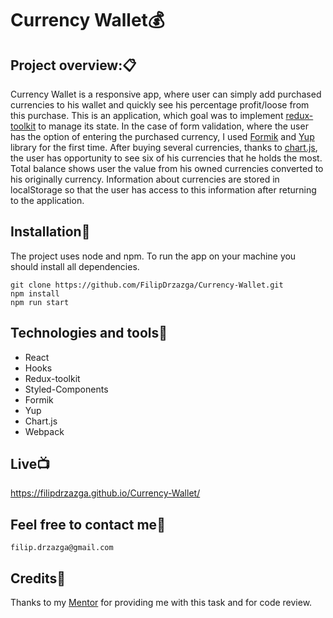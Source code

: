 # Currency Wallet:moneybag:


## Project overview::clipboard:

Currency Wallet is a responsive app, where user can simply add purchased currencies to his wallet and quickly see his percentage profit/loose from this purchase.
This is an application, which goal was to implement [redux-toolkit](https://redux-toolkit.js.org/) to manage its state. In the case of form validation, where the user has the option of entering the purchased currency, I used [Formik](https://formik.org/) and [Yup](https://github.com/jquense/yup) library for the first time. After buying several currencies, thanks to [chart.js](https://www.chartjs.org/), the user has opportunity to see six of his currencies that he holds the most. Total balance shows  user the value from his owned currencies converted to his originally currency. Information about currencies are stored in localStorage so that the user has access to this information after returning to the application.

## Installation:dvd:

The project uses node and npm. To run the app on your machine you should install all dependencies.

```
git clone https://github.com/FilipDrzazga/Currency-Wallet.git
npm install
npm run start
```

## Technologies and tools:wrench:

* React
* Hooks
* Redux-toolkit
* Styled-Components
* Formik
* Yup
* Chart.js
* Webpack

## Live:tv:

<https://filipdrzazga.github.io/Currency-Wallet/>

## Feel free to contact me:thought_balloon:

`filip.drzazga@gmail.com`


## Credits:raised_hands:

Thanks to my [Mentor](https://github.com/devmentor-pl) for providing me with this task and for code review.
